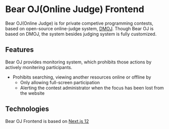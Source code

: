 # Bear OJ(Online Judge) Frontend

Bear OJ(Online Judge) is for private competive programming contests, based on open-source online-judge system, [DMOJ](https://github.com/DMOJ/online-judge). Though Bear OJ is based on DMOJ, the system besides judging system is fully customized.

## Features

Bear OJ provides monitoring system, which prohibits those actions by actively monitering participants.

- Prohibits searching, viewing another resources online or offline by
    - Only allowing full-screen participation
    - Alerting the contest administrator when the focus has been lost from the website

## Technologies

Bear OJ Frontend is based on [Next.js 12](https://nextjs.org/)
